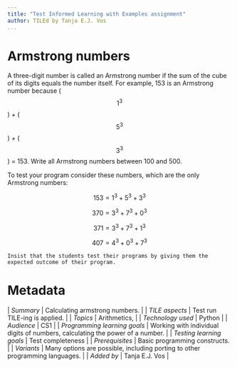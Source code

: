 ```yaml
---
title: "Test Informed Learning with Examples assignment"
author: TILEd by Tanja E.J. Vos
...
```


# Armstrong numbers





A three-digit number is called an Armstrong number if the sum of the
cube of its digits equals the number itself. For example, 153 is an
Armstrong number because ($$1 ^ 3$$) + ($$5 ^ 3$$) + ($$3 ^ 3$$) = 153.
Write all Armstrong numbers between 100 and 500.

To test your program consider these numbers, which are the only
Armstrong numbers:

$$153=1^3+5^3+3^3$$

$$370=3^3+7^3+0^3$$

$$371=3^3+7^3+1^3$$

$$407=4^3+0^3+7^3$$

```testruntile
Insist that the students test their programs by giving them the
expected outcome of their program.
```

# Metadata

| *Summary*                     | Calculating armstrong numbers. |
| *TILE aspects*                | Test run TILE-ing is applied. |
| *Topics*                      | Arithmetics,  |
| *Technology used*             | Python |
| *Audience*                    | CS1 |
| *Programming learning goals*  | Working with individual digits of numbers, calculating the power of a number. |
| *Testing learning goals*      | Test completeness |
| *Prerequisites*               | Basic programming constructs. |
| *Variants*                    | Many options are possible, including porting to other programming languages. | 
| *Added by*                    | Tanja E.J. Vos |   

